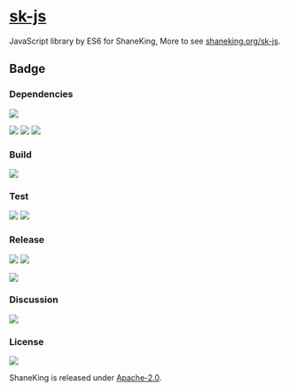 # [sk-js][]
JavaScript library by ES6 for ShaneKing, More to see [shaneking.org/sk-js][].

## Badge
### Dependencies
[![][versioneye img]][versioneye]

[![][david img]][david]
[![][davidDev img]][davidDev]
[![][davidPeer img]][davidPeer]

### Build
[![][travis img]][travis]

### Test
[![][codecov img]][codecov]
[![][codacy img]][codacy]

### Release
[![][npmbadge img]][npmbadge]
[![][npmDownloadbadge img]][npmDownloadbadge]

[![][npmDetailBadge img]][npmDetailBadge]

### Discussion
[![][gitter img]][gitter]

### License
[![][license img]][license]

ShaneKing is released under [Apache-2.0][].


[sk-js]: https://github.com/ShaneKing/sk-js
[shaneking.org/sk-js]: http://shaneking.org/sk-js

[versioneye]:https://www.versioneye.com/user/projects/56fa049335630e003e0a8ab9
[versioneye img]:https://www.versioneye.com/user/projects/56fa049335630e003e0a8ab9/badge.svg
[david]:https://david-dm.org/ShaneKing/sk-js
[david img]:https://david-dm.org/ShaneKing/sk-js.svg
[davidDev]:https://david-dm.org/ShaneKing/sk-js#info=devDependencies
[davidDev img]:https://david-dm.org/ShaneKing/sk-js/dev-status.svg
[davidPeer]:https://david-dm.org/ShaneKing/sk-js#info=peerDependencies
[davidPeer img]:https://david-dm.org/ShaneKing/sk-js/peer-status.svg

[travis]:https://travis-ci.org/ShaneKing/sk-js
[travis img]:https://travis-ci.org/ShaneKing/sk-js.png

[codecov]:https://codecov.io/github/ShaneKing/sk-js?branch=master
[codecov img]:https://codecov.io/github/ShaneKing/sk-js/coverage.svg?branch=master
[codacy]:https://www.codacy.com/app/ShaneKing/sk-js
[codacy img]:https://api.codacy.com/project/badge/grade/b3e08d356b334765939b1c77b5360a3f
[saucelabs]:https://saucelabs.com/u/ShaneKing
[saucelabs img]:https://saucelabs.com/browser-matrix/ShaneKing.svg

[npmbadge]:https://www.npmjs.com/package/sk-js
[npmbadge img]:https://img.shields.io/npm/v/sk-js.svg
[npmDownloadbadge]:https://www.npmjs.com/package/sk-js
[npmDownloadbadge img]:http://img.shields.io/npm/dm/sk-js.svg
[npmDetailBadge]:https://www.npmjs.com/package/sk-js
[npmDetailBadge img]:https://nodei.co/npm/sk-js.png?downloads=true&downloadRank=true&stars=true

[gitter]:https://gitter.im/ShaneKing/sk-js?utm_source=badge&utm_medium=badge&utm_campaign=pr-badge
[gitter img]:https://badges.gitter.im/Join%20Chat.svg

[Apache-2.0]: https://opensource.org/licenses/Apache-2.0
[license]:LICENSE
[license img]:https://img.shields.io/badge/License-Apache--2.0-blue.svg
